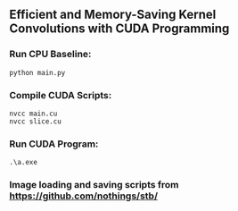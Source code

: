 ## Efficient and Memory-Saving Kernel Convolutions with CUDA Programming

### Run CPU Baseline:

```
python main.py
```

### Compile CUDA Scripts:

```
nvcc main.cu
nvcc slice.cu
```

### Run CUDA Program:

```
.\a.exe
```

### Image loading and saving scripts from https://github.com/nothings/stb/
